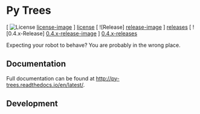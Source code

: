 # Py Trees

[ ![License] [license-image] ] [license]
[ ![Release] [release-image] ] [releases]
[ ![0.4.x-Release] [0.4.x-release-image] ] [0.4.x-releases]

[license-image]: https://img.shields.io/pypi/l/Django.svg?style=plastic
[license]: LICENSE

[release-image]: http://img.shields.io/badge/release-0.5.0-blue.svg?style=plastic
[releases]: https://github.com/stonier/py_trees
[0.4.x-release-image]: http://img.shields.io/badge/release-0.4.x-blue.svg?style=plastic
[0.4.x-releases]: https://github.com/stonier/py_trees/tree/release/0.4-indigo-kinetic

Expecting your robot to behave? You are probably in the wrong place.

## Documentation

Full documentation can be found at http://py-trees.readthedocs.io/en/latest/.

## Development
